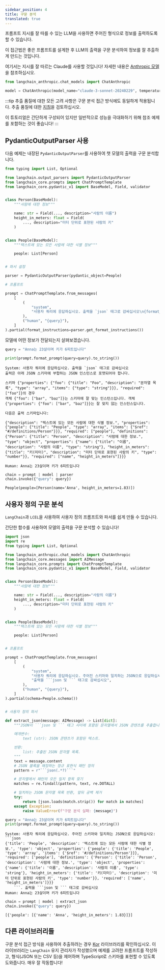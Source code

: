 ```yaml
---
sidebar_position: 4
title: 구문 분석
translated: true
---
```


프롬프트 지시를 잘 따를 수 있는 LLM을 사용하면 주어진 형식으로 정보를 출력하도록 할 수 있습니다.

이 접근법은 좋은 프롬프트를 설계한 후 LLM의 출력을 구문 분석하여 정보를 잘 추출하게 만드는 것입니다.

여기서는 지시를 잘 따르는 Claude를 사용할 것입니다! 자세한 내용은 [Anthropic 모델](https://www.anthropic.com/api)을 참조하십시오.

```python
from langchain_anthropic.chat_models import ChatAnthropic

model = ChatAnthropic(model_name="claude-3-sonnet-20240229", temperature=0)
```

:::tip
추출 품질에 대한 모든 고려 사항은 구문 분석 접근 방식에도 동일하게 적용됩니다. 추출 품질에 대한 [지침](/docs/use_cases/extraction/guidelines)을 검토하십시오.

이 튜토리얼은 간단하게 구성되어 있지만 일반적으로 성능을 극대화하기 위해 참조 예제를 포함하는 것이 좋습니다!
:::

## PydanticOutputParser 사용

다음 예제는 내장된 `PydanticOutputParser`를 사용하여 챗 모델의 출력을 구문 분석합니다.

```python
from typing import List, Optional

from langchain.output_parsers import PydanticOutputParser
from langchain_core.prompts import ChatPromptTemplate
from langchain_core.pydantic_v1 import BaseModel, Field, validator


class Person(BaseModel):
    """사람에 대한 정보"""

    name: str = Field(..., description="사람의 이름")
    height_in_meters: float = Field(
        ..., description="미터 단위로 표현된 사람의 키"
    )


class People(BaseModel):
    """텍스트에 있는 모든 사람에 대한 식별 정보"""

    people: List[Person]


# 파서 설정

parser = PydanticOutputParser(pydantic_object=People)

# 프롬프트

prompt = ChatPromptTemplate.from_messages(
    [
        (
            "system",
            "사용자 쿼리에 응답하십시오. 출력을 `json` 태그로 감싸십시오\n{format_instructions}",
        ),
        ("human", "{query}"),
    ]
).partial(format_instructions=parser.get_format_instructions())
```

모델에 어떤 정보가 전달되는지 살펴보겠습니다.

```python
query = "Anna는 23살이며 키가 6피트입니다"
```

```python
print(prompt.format_prompt(query=query).to_string())
```

```output
System: 사용자 쿼리에 응답하십시오. 출력을 `json` 태그로 감싸십시오
출력은 아래 JSON 스키마에 부합하는 JSON 인스턴스로 포맷되어야 합니다.

스키마 {"properties": {"foo": {"title": "Foo", "description": "문자열 목록", "type": "array", "items": {"type": "string"}}}, "required": ["foo"]}의 경우
객체 {"foo": ["bar", "baz"]}는 스키마에 잘 맞는 인스턴스입니다. 객체 {"properties": {"foo": ["bar", "baz"]}}는 잘 맞지 않는 인스턴스입니다.

다음은 출력 스키마입니다:

{"description": "텍스트에 있는 모든 사람에 대한 식별 정보.", "properties": {"people": {"title": "People", "type": "array", "items": {"$ref": "#/definitions/Person"}}}, "required": ["people"], "definitions": {"Person": {"title": "Person", "description": "사람에 대한 정보.", "type": "object", "properties": {"name": {"title": "이름", "description": "사람의 이름", "type": "string"}, "height_in_meters": {"title": "키(미터)", "description": "미터 단위로 표현된 사람의 키", "type": "number"}}, "required": ["name", "height_in_meters"]}}}

Human: Anna는 23살이며 키가 6피트입니다
```

```python
chain = prompt | model | parser
chain.invoke({"query": query})
```

```output
People(people=[Person(name='Anna', height_in_meters=1.83)])
```

## 사용자 정의 구문 분석

`LangChain`과 `LCEL`을 사용하여 사용자 정의 프롬프트와 파서를 쉽게 만들 수 있습니다.

간단한 함수를 사용하여 모델의 출력을 구문 분석할 수 있습니다!

```python
import json
import re
from typing import List, Optional

from langchain_anthropic.chat_models import ChatAnthropic
from langchain_core.messages import AIMessage
from langchain_core.prompts import ChatPromptTemplate
from langchain_core.pydantic_v1 import BaseModel, Field, validator


class Person(BaseModel):
    """사람에 대한 정보"""

    name: str = Field(..., description="사람의 이름")
    height_in_meters: float = Field(
        ..., description="미터 단위로 표현된 사람의 키"
    )


class People(BaseModel):
    """텍스트에 있는 모든 사람에 대한 식별 정보"""

    people: List[Person]


# 프롬프트

prompt = ChatPromptTemplate.from_messages(
    [
        (
            "system",
            "사용자 쿼리에 응답하십시오. 주어진 스키마와 일치하는 JSON으로 응답하십시오: ```json\n{schema}\n```. "
            "출력을 ```json 및 ``` 태그로 감싸십시오",
        ),
        ("human", "{query}"),
    ]
).partial(schema=People.schema())


# 사용자 정의 파서

def extract_json(message: AIMessage) -> List[dict]:
    """JSON이 ```json 및 ``` 태그 사이에 포함된 문자열에서 JSON 콘텐츠를 추출합니다.

    매개변수:
        text (str): JSON 콘텐츠가 포함된 텍스트.

    반환:
        list: 추출된 JSON 문자열 목록.
    """
    text = message.content
    # JSON 블록을 매칭하는 정규 표현식 패턴 정의
    pattern = r"```json(.*?)```"

    # 문자열에서 패턴의 모든 일치 항목 찾기
    matches = re.findall(pattern, text, re.DOTALL)

    # 일치하는 JSON 문자열 목록 반환, 앞뒤 공백 제거
    try:
        return [json.loads(match.strip()) for match in matches]
    except Exception:
        raise ValueError(f"구문 분석 실패: {message}")
```

```python
query = "Anna는 23살이며 키가 6피트입니다"
print(prompt.format_prompt(query=query).to_string())
```

```output
System: 사용자 쿼리에 응답하십시오. 주어진 스키마와 일치하는 JSON으로 응답하십시오: ```json
{'title': 'People', 'description': '텍스트에 있는 모든 사람에 대한 식별 정보.', 'type': 'object', 'properties': {'people': {'title': 'People', 'type': 'array', 'items': {'$ref': '#/definitions/Person'}}}, 'required': ['people'], 'definitions': {'Person': {'title': 'Person', 'description': '사람에 대한 정보.', 'type': 'object', 'properties': {'name': {'title': '이름', 'description': '사람의 이름', 'type': 'string'}, 'height_in_meters': {'title': '키(미터)', 'description': '미터 단위로 표현된 사람의 키', 'type': 'number'}}, 'required': ['name', 'height_in_meters']}}}
    ```. 출력을 ```json 및 ``` 태그로 감싸십시오
Human: Anna는 23살이며 키가 6피트입니다
```

```python
chain = prompt | model | extract_json
chain.invoke({"query": query})
```

```output
[{'people': [{'name': 'Anna', 'height_in_meters': 1.83}]}]
```

## 다른 라이브러리들

구문 분석 접근 방식을 사용하여 추출하려는 경우 [Kor](https://eyurtsev.github.io/kor/) 라이브러리를 확인하십시오. 이 라이브러리는 `LangChain` 유지 관리자가 작성했으며
예제를 고려한 프롬프트를 작성하고, 형식(JSON 또는 CSV 등)을 제어하며 TypeScript로 스키마를 표현할 수 있도록 도와줍니다. 매우 잘 작동합니다!